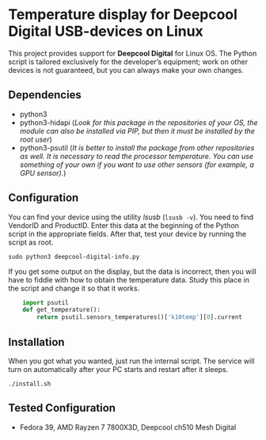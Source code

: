 # Temperature display for Deepcool Digital USB-devices on Linux
This project provides support for **Deepcool Digital** for Linux OS. The Python script is tailored exclusively for the developer’s equipment; work on other devices is not guaranteed, but you can always make your own changes.

## Dependencies
- python3
- python3-hidapi (*Look for this package in the repositories of your OS, the module can also be installed via PIP, but then it must be installed by the root user*)
- python3-psutil (*It is better to install the package from other repositories as well. It is necessary to read the processor temperature. You can use something of your own if you want to use other sensors (for example, a GPU sensor).*)

## Сonfiguration
You can find your device using the utility _lsusb_ (`lsusb -v`). You need to find VendorID and ProductID. Enter this data at the beginning of the Python script in the appropriate fields. After that, test your device by running the script as root.
```shell
sudo python3 deepcool-digital-info.py
```
If you get some output on the display, but the data is incorrect, then you will have to fiddle with how to obtain the temperature data. Study this place in the script and change it so that it works.
```python
    import psutil
    def get_temperature():
        return psutil.sensors_temperatures()['k10temp'][0].current
```
## Installation
When you got what you wanted, just run the internal script. The service will turn on automatically after your PC starts and restart after it sleeps.
```shell
./install.sh
```

## Tested Configuration
- Fedora 39, AMD Rayzen 7 7800X3D, Deepcool ch510 Mesh Digital